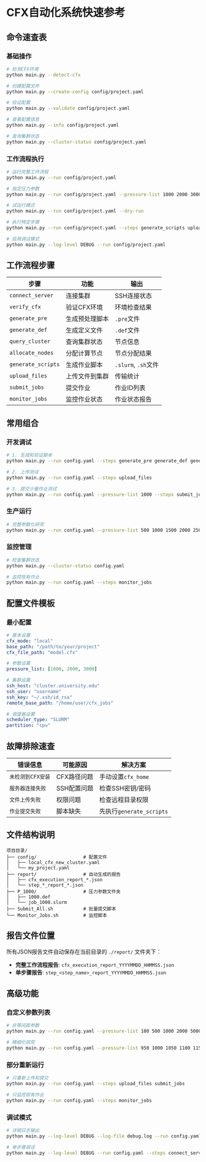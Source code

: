 # CFX自动化系统快速参考

## 命令速查表

### 基础操作

```bash
# 检测CFX环境
python main.py --detect-cfx

# 创建配置文件
python main.py --create-config config/project.yaml

# 验证配置
python main.py --validate config/project.yaml

# 查看配置信息
python main.py --info config/project.yaml

# 查询集群状态
python main.py --cluster-status config/project.yaml
```

### 工作流程执行

```bash
# 运行完整工作流程
python main.py --run config/project.yaml

# 指定压力参数
python main.py --run config/project.yaml --pressure-list 1000 2000 3000

# 试运行模式
python main.py --run config/project.yaml --dry-run

# 执行特定步骤
python main.py --run config/project.yaml --steps generate_scripts upload_files

# 启用调试模式
python main.py --log-level DEBUG --run config/project.yaml
```

## 工作流程步骤

| 步骤 | 功能 | 输出 |
|------|------|------|
| `connect_server` | 连接集群 | SSH连接状态 |
| `verify_cfx` | 验证CFX环境 | 环境检查结果 |
| `generate_pre` | 生成预处理脚本 | `.pre`文件 |
| `generate_def` | 生成定义文件 | `.def`文件 |
| `query_cluster` | 查询集群状态 | 节点信息 |
| `allocate_nodes` | 分配计算节点 | 节点分配结果 |
| `generate_scripts` | 生成作业脚本 | `.slurm`, `.sh`文件 |
| `upload_files` | 上传文件到集群 | 传输统计 |
| `submit_jobs` | 提交作业 | 作业ID列表 |
| `monitor_jobs` | 监控作业状态 | 作业状态报告 |

## 常用组合

### 开发调试
```bash
# 1. 生成和验证脚本
python main.py --run config.yaml --steps generate_pre generate_def generate_scripts

# 2. 上传测试
python main.py --run config.yaml --steps upload_files

# 3. 提交少量作业测试
python main.py --run config.yaml --pressure-list 1000 --steps submit_jobs
```

### 生产运行
```bash
# 完整参数化研究
python main.py --run config.yaml --pressure-list 500 1000 1500 2000 2500 3000
```

### 监控管理
```bash
# 检查集群状态
python main.py --cluster-status config.yaml

# 监控现有作业
python main.py --run config.yaml --steps monitor_jobs
```

## 配置文件模板

### 最小配置
```yaml
# 基本设置
cfx_mode: "local"
base_path: "/path/to/your/project"
cfx_file_path: "model.cfx"

# 参数设置
pressure_list: [1000, 2000, 3000]

# 集群设置
ssh_host: "cluster.university.edu"
ssh_user: "username"
ssh_key: "~/.ssh/id_rsa"
remote_base_path: "/home/user/cfx_jobs"

# 调度器设置
scheduler_type: "SLURM"
partition: "cpu"
```

## 故障排除速查

| 错误信息 | 可能原因 | 解决方案 |
|----------|----------|----------|
| `未检测到CFX安装` | CFX路径问题 | 手动设置`cfx_home` |
| `服务器连接失败` | SSH配置问题 | 检查SSH密钥/密码 |
| `文件上传失败` | 权限问题 | 检查远程目录权限 |
| `作业提交失败` | 脚本缺失 | 先执行`generate_scripts` |

## 文件结构说明

```
项目目录/
├── config/                 # 配置文件
│   ├── local_cfx_new_cluster.yaml
│   └── my_project.yaml
├── report/                 # 自动生成的报告
│   ├── cfx_execution_report_*.json
│   └── step_*_report_*.json
├── P_1000/                 # 压力参数文件夹
│   ├── 1000.def
│   └── job_1000.slurm
├── Submit_All.sh           # 批量提交脚本
└── Monitor_Jobs.sh         # 监控脚本
```

## 报告文件位置

所有JSON报告文件自动保存在当前目录的 `./report/` 文件夹下：

- **完整工作流程报告**: `cfx_execution_report_YYYYMMDD_HHMMSS.json`
- **单步骤报告**: `step_<step_name>_report_YYYYMMDD_HHMMSS.json`

## 高级功能

### 自定义参数列表
```bash
# 非等间距参数
python main.py --run config.yaml --pressure-list 100 500 1000 2000 5000

# 精细化研究
python main.py --run config.yaml --pressure-list 950 1000 1050 1100 1150
```

### 部分重新运行
```bash
# 只重新上传和提交
python main.py --run config.yaml --steps upload_files submit_jobs

# 只监控现有作业
python main.py --run config.yaml --steps monitor_jobs
```

### 调试模式
```bash
# 详细日志输出
python main.py --log-level DEBUG --log-file debug.log --run config.yaml

# 单步骤调试
python main.py --log-level DEBUG --run config.yaml --steps connect_server
```
